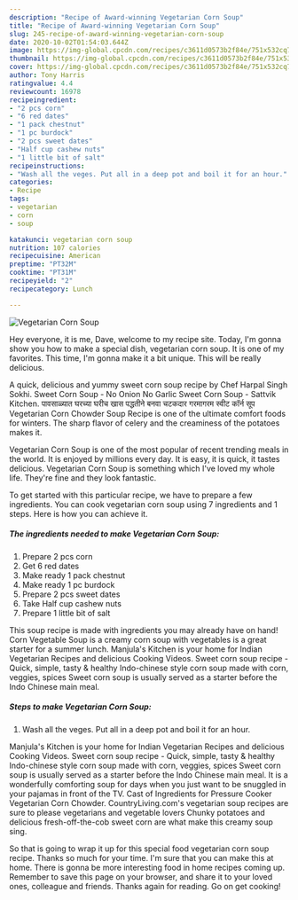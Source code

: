 ```yaml
---
description: "Recipe of Award-winning Vegetarian Corn Soup"
title: "Recipe of Award-winning Vegetarian Corn Soup"
slug: 245-recipe-of-award-winning-vegetarian-corn-soup
date: 2020-10-02T01:54:03.644Z
image: https://img-global.cpcdn.com/recipes/c3611d0573b2f84e/751x532cq70/vegetarian-corn-soup-recipe-main-photo.jpg
thumbnail: https://img-global.cpcdn.com/recipes/c3611d0573b2f84e/751x532cq70/vegetarian-corn-soup-recipe-main-photo.jpg
cover: https://img-global.cpcdn.com/recipes/c3611d0573b2f84e/751x532cq70/vegetarian-corn-soup-recipe-main-photo.jpg
author: Tony Harris
ratingvalue: 4.4
reviewcount: 16978
recipeingredient:
- "2 pcs corn"
- "6 red dates"
- "1 pack chestnut"
- "1 pc burdock"
- "2 pcs sweet dates"
- "Half cup cashew nuts"
- "1 little bit of salt"
recipeinstructions:
- "Wash all the veges. Put all in a deep pot and boil it for an hour."
categories:
- Recipe
tags:
- vegetarian
- corn
- soup

katakunci: vegetarian corn soup 
nutrition: 107 calories
recipecuisine: American
preptime: "PT32M"
cooktime: "PT31M"
recipeyield: "2"
recipecategory: Lunch

---
```



![Vegetarian Corn Soup](https://img-global.cpcdn.com/recipes/c3611d0573b2f84e/751x532cq70/vegetarian-corn-soup-recipe-main-photo.jpg)

Hey everyone, it is me, Dave, welcome to my recipe site. Today, I'm gonna show you how to make a special dish, vegetarian corn soup. It is one of my favorites. This time, I'm gonna make it a bit unique. This will be really delicious.

A quick, delicious and yummy sweet corn soup recipe by Chef Harpal Singh Sokhi. Sweet Corn Soup - No Onion No Garlic Sweet Corn Soup - Sattvik Kitchen. पावसाळ्यात घरच्या घरीच खास पद्धतीने बनवा चटकदार गरमागरम स्वीट कॉर्न सूप Vegetarian Corn Chowder Soup Recipe is one of the ultimate comfort foods for winters. The sharp flavor of celery and the creaminess of the potatoes makes it.

Vegetarian Corn Soup is one of the most popular of recent trending meals in the world. It is enjoyed by millions every day. It is easy, it is quick, it tastes delicious. Vegetarian Corn Soup is something which I've loved my whole life. They're fine and they look fantastic.


To get started with this particular recipe, we have to prepare a few ingredients. You can cook vegetarian corn soup using 7 ingredients and 1 steps. Here is how you can achieve it.

<!--inarticleads1-->

##### The ingredients needed to make Vegetarian Corn Soup:

1. Prepare 2 pcs corn
1. Get 6 red dates
1. Make ready 1 pack chestnut
1. Make ready 1 pc burdock
1. Prepare 2 pcs sweet dates
1. Take Half cup cashew nuts
1. Prepare 1 little bit of salt


This soup recipe is made with ingredients you may already have on hand! Corn Vegetable Soup is a creamy corn soup with vegetables is a great starter for a summer lunch. Manjula&#39;s Kitchen is your home for Indian Vegetarian Recipes and delicious Cooking Videos. Sweet corn soup recipe - Quick, simple, tasty &amp; healthy Indo-chinese style corn soup made with corn, veggies, spices Sweet corn soup is usually served as a starter before the Indo Chinese main meal. 

<!--inarticleads2-->

##### Steps to make Vegetarian Corn Soup:

1. Wash all the veges. Put all in a deep pot and boil it for an hour.


Manjula&#39;s Kitchen is your home for Indian Vegetarian Recipes and delicious Cooking Videos. Sweet corn soup recipe - Quick, simple, tasty &amp; healthy Indo-chinese style corn soup made with corn, veggies, spices Sweet corn soup is usually served as a starter before the Indo Chinese main meal. It is a wonderfully comforting soup for days when you just want to be snuggled in your pajamas in front of the TV. Cast of Ingredients for Pressure Cooker Vegetarian Corn Chowder. CountryLiving.com&#39;s vegetarian soup recipes are sure to please vegetarians and vegetable lovers Chunky potatoes and delicious fresh-off-the-cob sweet corn are what make this creamy soup sing. 

So that is going to wrap it up for this special food vegetarian corn soup recipe. Thanks so much for your time. I'm sure that you can make this at home. There is gonna be more interesting food in home recipes coming up. Remember to save this page on your browser, and share it to your loved ones, colleague and friends. Thanks again for reading. Go on get cooking!
